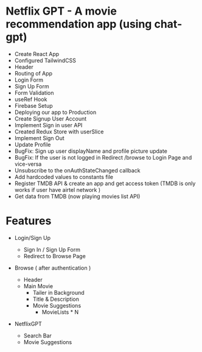 # Netflix GPT - A movie recommendation app (using chat-gpt)

- Create React App
- Configured TailwindCSS
- Header
- Routing of App
- Login Form
- Sign Up Form
- Form Validation
- useRef Hook
- Firebase Setup
- Deploying our app to Production
- Create Signup User Account
- Implement Sign in user API
- Created Redux Store with userSlice
- Implement Sign Out
- Update Profile
- BugFix: Sign up user displayName and profile picture update
- BugFix: If the user is not logged in Redirect /browse to Login Page and vice-versa
- Unsubscribe to the onAuthStateChanged callback
- Add hardcoded values to constants file
- Register TMDB API & create an app and get access token (TMDB is only works if user have airtel network )
- Get data from TMDB (now playing movies list API)


# Features
- Login/Sign Up
    - Sign In / Sign Up Form
    - Redirect to Browse Page

- Browse ( after authentication )
    - Header
    - Main Movie
        - Tailer in Background
        - Title & Description
        - Movie Suggestions
             - MovieLists * N

- NetflixGPT
    - Search Bar
    - Movie Suggestions
